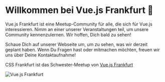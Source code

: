 # Willkommen bei Vue.js Frankfurt :tada:

Vue.js Frankfurt ist eine Meetup-Community für alle, die sich für Vue.js interessieren. Nimm an einer unserer Veranstaltungen teil, um unsere Community kennenzulernen. Wir hoffen, Dich bald zu sehen!

<!-- TODO: Add Frank the Furt bio -->

Schaue Dich auf unserer Webseite um, um zu sehen, was wir derzeit geplant haben. Wenn Du Fragen hast oder mitmachen möchten, freuen wir uns über Deine Kontaktaufnahme!

<!-- TODO: Add Community Selfie -->

CSS Frankfurt ist das Schwester-Meetup von [Vue.js Frankfurt](https://meetup.com/vuejsfrankfurt)

![Vue.js Frankfurt](/vuejsfrankfurt.svg)